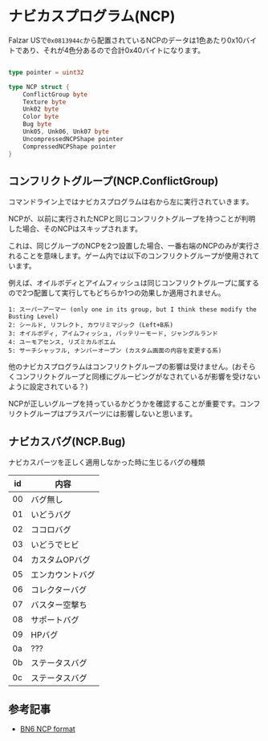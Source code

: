 # ナビカスプログラム(NCP)

Falzar USで`0x0813944c`から配置されているNCPのデータは1色あたり0x10バイトであり、それが4色分あるので合計0x40バイトになります。

```go

type pointer = uint32

type NCP struct {
    ConflictGroup byte
    Texture byte
    Unk02 byte
    Color byte
    Bug byte
    Unk05, Unk06, Unk07 byte
    UncompressedNCPShape pointer
    CompressedNCPShape pointer
}
```

## コンフリクトグループ(NCP.ConflictGroup)

コマンドライン上ではナビカスプログラムは右から左に実行されていきます。

NCPが、以前に実行されたNCPと同じコンフリクトグループを持つことが判明した場合、そのNCPはスキップされます。

これは、同じグループのNCPを2つ設置した場合、一番右端のNCPのみが実行されることを意味します。ゲーム内では以下のコンフリクトグループが使用されています。

例えば、オイルボディとアイムフィッシュは同じコンフリクトグループに属するので2つ配置して実行してもどちらか1つの効果しか適用されません。

```
1: スーパーアーマー (only one in its group, but I think these modify the Busting Level)
2: シールド, リフレクト, カワリミマジック (Left+B系)
3: オイルボディ, アイムフィッシュ, バッテリーモード, ジャングルランド
4: ユーモアセンス, リズミカルポエム
5: サーチシャッフル, ナンバーオープン (カスタム画面の内容を変更する系)
```

他のナビカスプログラムはコンフリクトグループの影響は受けません。(おそらくコンフリクトグループと同様にグルーピングがなされているが影響を受けないように設定されている？)

NCPが正しいグループを持っているかどうかを確認することが重要です。コンフリクトグループはプラスパーツには影響しないと思います。

## ナビカスバグ(NCP.Bug)

ナビカスパーツを正しく適用しなかった時に生じるバグの種類

 id | 内容
 -- | -- 
 00 | バグ無し
 01 | いどうバグ
 02 | ココロバグ
 03 | いどうでヒビ
 04 | カスタムOPバグ
 05 | エンカウントバグ
 06 | コレクターバグ
 07 | バスター空撃ち
 08 | サポートバグ
 09 | HPバグ
 0a | ???
 0b | ステータスバグ
 0c | ステータスバグ

## 参考記事

- [BN6 NCP format](https://forums.therockmanexezone.com/bn6-ncp-format-t5257.html)


